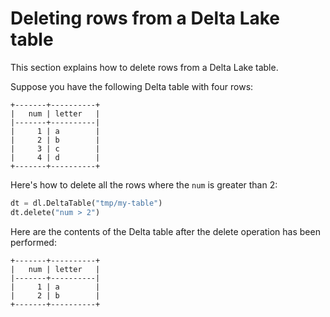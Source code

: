 # Deleting rows from a Delta Lake table

This section explains how to delete rows from a Delta Lake table.

Suppose you have the following Delta table with four rows:

```
+-------+----------+
|   num | letter   |
|-------+----------|
|     1 | a        |
|     2 | b        |
|     3 | c        |
|     4 | d        |
+-------+----------+
```

Here's how to delete all the rows where the `num` is greater than 2:

```python
dt = dl.DeltaTable("tmp/my-table")
dt.delete("num > 2")
```

Here are the contents of the Delta table after the delete operation has been performed:

```
+-------+----------+
|   num | letter   |
|-------+----------|
|     1 | a        |
|     2 | b        |
+-------+----------+
```
